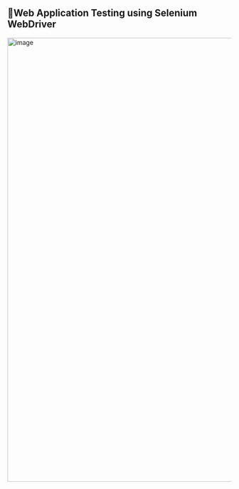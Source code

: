<h2>🔖Web Application Testing using Selenium WebDriver</h2>
<img width="1552" height="995" alt="image" src="https://github.com/user-attachments/assets/eadb3573-2bac-4d6d-a8d7-74e529cdd9b5" />
